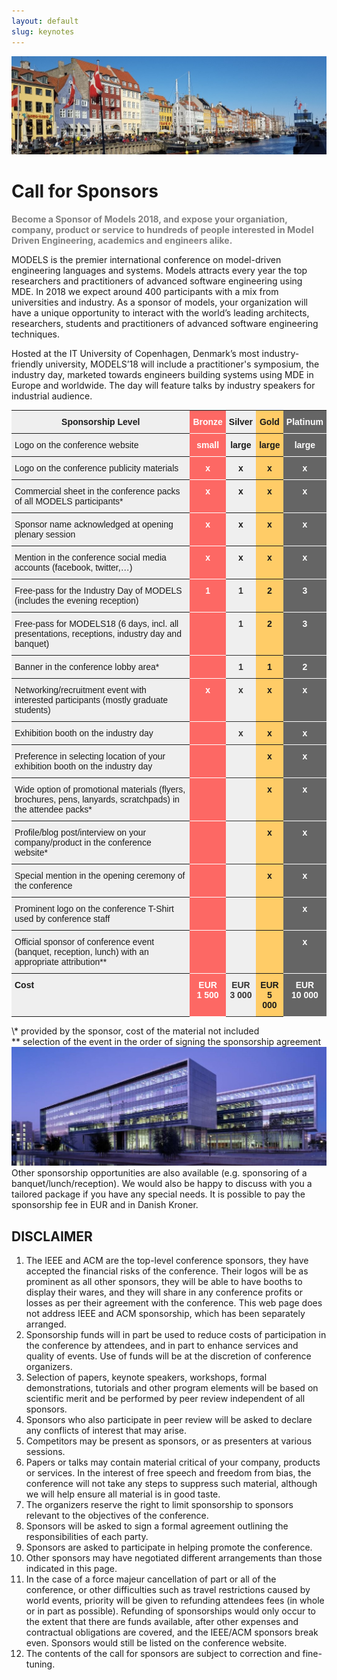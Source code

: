 ```yaml
---
layout: default
slug: keynotes
---
```

<div class="row">
 <div class="col-md-11" markdown="1">

<!-- <style type="text/css">
.sponsor-pic {
  position: relative;
  width: 1280px;
  height: 720px;
  overflow: hidden;
}
.sponsor-pic img {
  position: absolute;
  /*left: 10%;*/
  /*top: 50%;*/
  height: 50%;
  bottom: 50%;
  width: auto;
  -webkit-transform: translate(-10%,-20%);
      -ms-transform: translate(-10%,-20%);
          transform: translate(-10%,-20%);
}
.sponsor-pic img.portrait {
  width: 100%;
  height: auto;
}	


</style> -->
<div class="sponsor-pic">
	<img src="/assets/copenhagen-pictures/copenhagen1.jpg" alt="Nyhavn Copnehagen">
</div>

# Call for Sponsors
<span style="color:#808080"> **Become a Sponsor of Models 2018, and expose your organiation, company, product or service to hundreds of people interested in Model Driven Engineering, academics and engineers alike.**
</span>

MODELS  is the premier international conference on model-driven engineering languages and systems. Models attracts every year the top researchers and practitioners of advanced software engineering using MDE. In 2018 we expect around 400 participants with a mix from universities and industry. As a sponsor of models, your organization will have a unique opportunity to interact with the world’s leading architects, researchers, students and practitioners of advanced software engineering techniques.

Hosted at the IT University of Copenhagen, Denmark’s most industry-friendly university,  MODELS’18 will include a practitioner's symposium, the industry day, marketed towards engineers building systems using MDE in Europe and worldwide. The day will feature talks by industry speakers for industrial audience. 

<style type="text/css">
.tg  {border-collapse:collapse;border-spacing:0;}
.tr {border-style}
.tg td{font-family:Arial, sans-serif;font-size:14px;padding:10px 5px;border-style:solid;border-width:0px;overflow:hidden;word-break:normal;border-top-width:1px;border-bottom-width:1px;}
.tg th{font-family:Arial, sans-serif;font-size:14px;font-weight:normal;padding:10px 5px;border-style:solid;border-width:0px;overflow:hidden;word-break:normal;border-top-width:1px;border-bottom-width:1px;}
.tg .tg-7fle{font-weight:bold;background-color:#efefef;text-align:center;vertical-align:top}
.tg .tg-erlg{font-weight:bold;background-color:#efefef;vertical-align:top}
.tg .tg-yzt1{background-color:#efefef;vertical-align:top}
.tg .tg-m0ac{font-weight:bold;background-color:#656565;color:#ffffff;text-align:center;vertical-align:top}
.tg .tg-wh4d{font-weight:bold;background-color:#fd6864;color:#ffffff;text-align:center;vertical-align:top}
.tg .tg-xozw{font-weight:bold;background-color:#ffcc67;text-align:center;vertical-align:top}
.tg .tg-ccb6{font-weight:bold;background-color:#efefef;color:#333333;text-align:center;vertical-align:top}

</style>
<table class="tg">
  <tr>
    <th class="tg-erlg">Sponsorship Level</th>
    <th class="tg-wh4d">Bronze</th>
    <th class="tg-7fle">Silver</th>
    <th class="tg-xozw">Gold</th>
    <th class="tg-m0ac">Platinum</th>
  </tr>
  <tr>
    <td class="tg-yzt1">Logo on the conference website</td>
    <td class="tg-wh4d">small</td>
    <td class="tg-7fle">large</td>
    <td class="tg-xozw">large</td>
    <td class="tg-m0ac">large</td>
  </tr>
  <tr>
    <td class="tg-yzt1">Logo on the conference publicity materials</td>
    <td class="tg-wh4d">x</td>
    <td class="tg-7fle">x</td>
    <td class="tg-xozw">x</td>
    <td class="tg-m0ac">x</td>
  </tr>
  <tr>
    <td class="tg-yzt1">Commercial sheet in the conference packs of all MODELS participants*</td>
    <td class="tg-wh4d">x</td>
    <td class="tg-7fle">x</td>
    <td class="tg-xozw">x</td>
    <td class="tg-m0ac">x</td>
  </tr>
  <tr>
    <td class="tg-yzt1">Sponsor name acknowledged at opening plenary session</td>
    <td class="tg-wh4d">x</td>
    <td class="tg-7fle">x</td>
    <td class="tg-xozw">x</td>
    <td class="tg-m0ac">x</td>
  </tr>
  <tr>
    <td class="tg-yzt1">Mention in the conference social media accounts (facebook, twitter,…)</td>
    <td class="tg-wh4d">x</td>
    <td class="tg-7fle">x</td>
    <td class="tg-xozw">x</td>
    <td class="tg-m0ac">x</td>
  </tr>
  <tr>
    <td class="tg-yzt1">Free-pass for the Industry Day of MODELS (includes the evening reception)</td>
    <td class="tg-wh4d">1</td>
    <td class="tg-ccb6">1</td>
    <td class="tg-xozw">2</td>
    <td class="tg-m0ac">3</td>
  </tr>
  <tr>
    <td class="tg-yzt1">Free-pass for MODELS18 (6 days, incl. all presentations, receptions, industry day and banquet)</td>
    <td class="tg-wh4d"></td>
    <td class="tg-ccb6">1</td>
    <td class="tg-xozw">2</td>
    <td class="tg-m0ac">3</td>
  </tr>
  <tr>
    <td class="tg-yzt1">Banner in the conference lobby area*</td>
    <td class="tg-wh4d"></td>
    <td class="tg-ccb6">1</td>
    <td class="tg-xozw">1</td>
    <td class="tg-m0ac">2</td>
  </tr>
  <tr>
    <td class="tg-yzt1">Networking/recruitment event with interested participants (mostly graduate students)</td>
    <td class="tg-wh4d">x</td>
    <td class="tg-ccb6">x</td>
    <td class="tg-xozw">x</td>
    <td class="tg-m0ac">x</td>
  </tr>
  <tr>
    <td class="tg-yzt1">Exhibition booth on the industry day</td>
    <td class="tg-wh4d"></td>
    <td class="tg-ccb6">x</td>
    <td class="tg-xozw">x</td>
    <td class="tg-m0ac">x</td>
  </tr>
  <tr>
    <td class="tg-yzt1">Preference in selecting location of your exhibition booth on the industry day</td>
    <td class="tg-wh4d"></td>
    <td class="tg-ccb6"></td>
    <td class="tg-xozw">x</td>
    <td class="tg-m0ac">x</td>
  </tr>
  <tr>
    <td class="tg-yzt1">Wide option of promotional materials (flyers, brochures, pens, lanyards, scratchpads) in the attendee packs*</td>
    <td class="tg-wh4d"></td>
    <td class="tg-ccb6"></td>
    <td class="tg-xozw">x</td>
    <td class="tg-m0ac">x</td>
  </tr>
  <tr>
    <td class="tg-yzt1">Profile/blog post/interview on your company/product in the conference website*</td>
    <td class="tg-wh4d"></td>
    <td class="tg-ccb6"></td>
    <td class="tg-xozw">x</td>
    <td class="tg-m0ac">x</td>
  </tr>
  <tr>
    <td class="tg-yzt1">Special mention in the opening ceremony of the conference</td>
    <td class="tg-wh4d"></td>
    <td class="tg-ccb6"></td>
    <td class="tg-xozw">x</td>
    <td class="tg-m0ac">x</td>
  </tr>
  <tr>
    <td class="tg-yzt1">Prominent logo on the conference T-Shirt used by conference staff</td>
    <td class="tg-wh4d"></td>
    <td class="tg-ccb6"></td>
    <td class="tg-xozw"></td>
    <td class="tg-m0ac">x</td>
  </tr>
  <tr>
    <td class="tg-yzt1">Official sponsor of conference event (banquet, reception, lunch) with an appropriate attribution**</td>
    <td class="tg-wh4d"></td>
    <td class="tg-ccb6"></td>
    <td class="tg-xozw"></td>
    <td class="tg-m0ac">x</td>
  </tr>
  <tr>
    <td class="tg-erlg">Cost</td>
    <td class="tg-wh4d">  EUR<br>1 500</td>
    <td class="tg-ccb6">  EUR<br>3 000</td>
    <td class="tg-xozw"> EUR<br>5 000</td>
    <td class="tg-m0ac">    EUR<br>10 000</td>
  </tr>
</table>
\* provided by the sponsor, cost of the material not included<br>
** selection of the event in the order of signing the sponsorship agreement

<div class="picture">
<img src="/assets/copenhagen-pictures/itu_night1.jpg" alt="IT University of Copenhagen" />
</div>
Other sponsorship opportunities are also available (e.g. sponsoring of a banquet/lunch/reception). We would also be happy to discuss with you a tailored package if you have any special needs.  It is possible to pay the sponsorship fee in EUR and in Danish Kroner. 

## DISCLAIMER
1. The IEEE and ACM are the top-level conference sponsors, they have accepted the financial risks of the conference. Their logos will be as prominent as all other sponsors, they will be able to have booths to display their wares, and they will share in any conference profits or losses as per their agreement with the conference. This web page does not address IEEE and ACM sponsorship, which has been separately arranged.
2. Sponsorship funds will in part be used to reduce costs of participation in the conference by attendees, and in part to enhance services and quality of events. Use of funds will be at the discretion of conference organizers.
3. Selection of papers, keynote speakers, workshops, formal demonstrations, tutorials and other program elements will be based on scientific merit and be performed by peer review independent of all sponsors.
4. Sponsors who also participate in peer review will be asked to declare any conflicts of interest that may arise.
5. Competitors may be present as sponsors, or as presenters at various sessions.
6. Papers or talks may contain material critical of your company, products or services. In the interest of free speech and freedom from bias, the conference will not take any steps to suppress such material, although we will help ensure all material is in good taste.
7. The organizers reserve the right to limit sponsorship to sponsors relevant to the objectives of the conference.
8. Sponsors will be asked to sign a formal agreement outlining the responsibilities of each party.
9. Sponsors are asked to participate in helping promote the conference.
10. Other sponsors may have negotiated different arrangements than those indicated in this page.
11. In the case of a force majeur cancellation of part or all of the conference, or other difficulties such as travel restrictions caused by world events, priority will be given to refunding attendees fees (in whole or in part as possible). Refunding of sponsorships would only occur to the extent that there are funds available, after other expenses and contractual obligations are covered, and the IEEE/ACM sponsors break even. Sponsors would still be listed on the conference website.
12. The contents of the call for sponsors are subject to correction and fine-tuning.
 

 </div>
 </div>